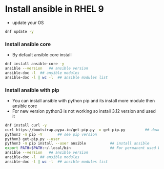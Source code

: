 # Install ansible in RHEL 9 

-   update your OS
```sh
dnf update -y
```
### Install ansible core 

-   By default ansible core install 
```sh
dnf install ansible-core -y
ansible --version   ## ansible version 
ansible-doc -l  ## ansible modules
ansible-doc -l | wc -l  ## ansible modules list 
```

### Install ansible with pip 

-   You can install ansible with python pip and its install more module then ansible core 
-   For new version python3 is not working so install 3.12 version and used it 

```sh
dnf install curl -y
curl https://bootstrap.pypa.io/get-pip.py -o get-pip.py         ## download pip 
python3 -m pip -V       ## see pip version 
python3 get-pip.py --user
python3 -m pip install --user ansible           ## install ansible 
export PATH=$PATH:~/.local/bin                  ## For permanent used bash_profile 
ansible --version   ## ansible version 
ansible-doc -l  ## ansible modules
ansible-doc -l | wc -l  ## ansible modules list 
```

